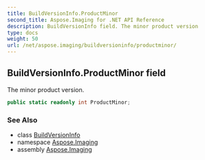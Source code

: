 ```yaml
---
title: BuildVersionInfo.ProductMinor
second_title: Aspose.Imaging for .NET API Reference
description: BuildVersionInfo field. The minor product version
type: docs
weight: 50
url: /net/aspose.imaging/buildversioninfo/productminor/
---
```

## BuildVersionInfo.ProductMinor field

The minor product version.

```csharp
public static readonly int ProductMinor;
```

### See Also

* class [BuildVersionInfo](../)
* namespace [Aspose.Imaging](../../buildversioninfo/)
* assembly [Aspose.Imaging](../../../)


